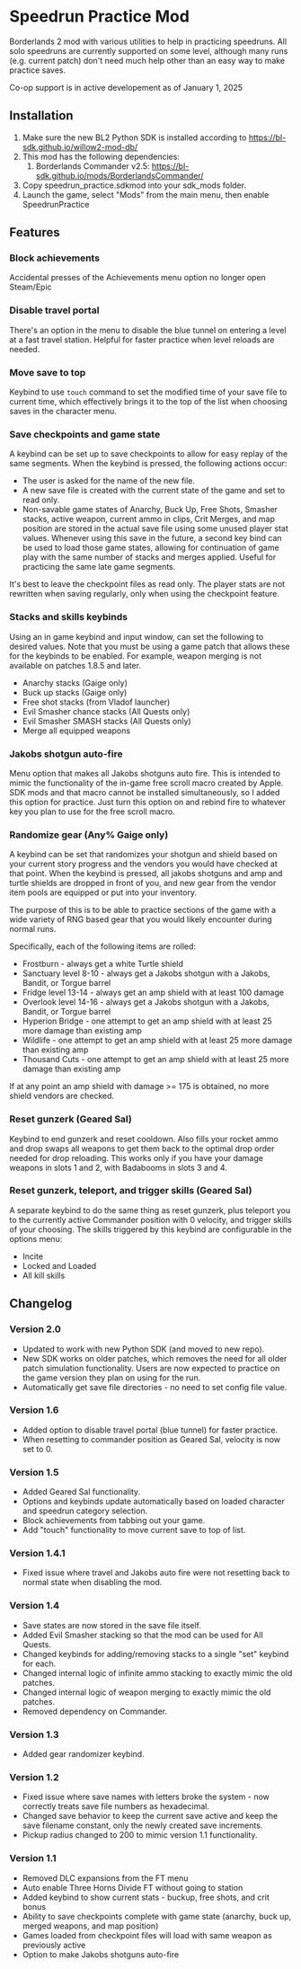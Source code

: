 # Speedrun Practice Mod

Borderlands 2 mod with various utilities to help in practicing speedruns. All solo speedruns are currently supported on
some level, although many runs (e.g. current patch) don't need much help other than an easy way to make practice saves.

Co-op support is in active developement as of January 1, 2025

## Installation

1. Make sure the new BL2 Python SDK is installed according to https://bl-sdk.github.io/willow2-mod-db/
2. This mod has the following dependencies:
    1. Borderlands Commander v2.5: https://bl-sdk.github.io/mods/BorderlandsCommander/
3. Copy speedrun_practice.sdkmod into your sdk_mods folder.
4. Launch the game, select "Mods" from the main menu, then enable SpeedrunPractice

## Features

### Block achievements

Accidental presses of the Achievements menu option no longer open Steam/Epic

### Disable travel portal

There's an option in the menu to disable the blue tunnel on entering a level at a fast travel station. Helpful for
faster practice when level reloads are needed.

### Move save to top

Keybind to use `touch` command to set the modified time of your save file to current time, which effectively brings it
to the top of the list when choosing saves in the character menu.

### Save checkpoints and game state

A keybind can be set up to save checkpoints to allow for easy replay of the same segments. When the keybind is pressed,
the following actions occur:

- The user is asked for the name of the new file.
- A new save file is created with the current state of the game and set to read only.
- Non-savable game states of Anarchy, Buck Up, Free Shots, Smasher stacks, active weapon, current ammo in clips,
  Crit Merges, and map position are stored in the actual save file using some unused player stat values. Whenever using
  this save in the future, a second key bind can be used to load those game states, allowing for continuation
  of game play with the same number of stacks and merges applied. Useful for practicing the same late game segments.

It's best to leave the checkpoint files as read only. The player stats are not rewritten when saving regularly, only
when using the checkpoint feature.

### Stacks and skills keybinds

Using an in game keybind and input window, can set the following to desired values. Note that you must be using a game
patch that allows these for the keybinds to be enabled. For example, weapon merging is not available on patches 1.8.5
and later.

- Anarchy stacks (Gaige only)
- Buck up stacks (Gaige only)
- Free shot stacks (from Vladof launcher)
- Evil Smasher chance stacks (All Quests only)
- Evil Smasher SMASH stacks (All Quests only)
- Merge all equipped weapons

### Jakobs shotgun auto-fire

Menu option that makes all Jakobs shotguns auto fire. This is intended to mimic the functionality of the in-game
free scroll macro created by Apple. SDK mods and that macro cannot be installed simultaneously, so I added this option
for practice. Just turn this option on and rebind fire to whatever key you plan to use for the free scroll macro.

### Randomize gear (Any% Gaige only)

A keybind can be set that randomizes your shotgun and shield based on your current story
progress and the vendors you would have checked at that point. When the keybind is pressed, all jakobs shotguns and amp
and turtle shields are dropped in front of you, and new gear from the vendor item pools are equipped or put into your
inventory.

The purpose of this is to be able to practice sections of the game with a wide variety of RNG based gear that you would
likely encounter during normal runs.

Specifically, each of the following items are rolled:

- Frostburn - always get a white Turtle shield
- Sanctuary level 8-10 - always get a Jakobs shotgun with a Jakobs, Bandit, or Torgue barrel
- Fridge level 13-14 - always get an amp shield with at least 100 damage
- Overlook level 14-16 - always get a Jakobs shotgun with a Jakobs, Bandit, or Torgue barrel
- Hyperion Bridge - one attempt to get an amp shield with at least 25 more damage than existing amp
- Wildlife - one attempt to get an amp shield with at least 25 more damage than existing amp
- Thousand Cuts - one attempt to get an amp shield with at least 25 more damage than existing amp

If at any point an amp shield with damage >= 175 is obtained, no more shield vendors are checked.

### Reset gunzerk (Geared Sal)

Keybind to end gunzerk and reset cooldown. Also fills your rocket ammo and drop swaps all weapons to get them back to
the optimal drop order needed for drop reloading. This works only if you have your damage weapons in slots 1 and 2, with
Badabooms in slots 3 and 4.

### Reset gunzerk, teleport, and trigger skills (Geared Sal)

A separate keybind to do the same thing as reset gunzerk, plus teleport you to the currently active Commander position
with 0 velocity, and trigger skills of your choosing. The skills triggered by this keybind are configurable in the
options menu:

- Incite
- Locked and Loaded
- All kill skills

## Changelog

### Version 2.0

- Updated to work with new Python SDK (and moved to new repo).
- New SDK works on older patches, which removes the need for all older patch simulation functionality. Users are now
  expected to practice on the game version they plan on using for the run.
- Automatically get save file directories - no need to set config file value.

### Version 1.6

- Added option to disable travel portal (blue tunnel) for faster practice.
- When resetting to commander position as Geared Sal, velocity is now set to 0.

### Version 1.5

- Added Geared Sal functionality.
- Options and keybinds update automatically based on loaded character and speedrun category selection.
- Block achievements from tabbing out your game.
- Add "touch" functionality to move current save to top of list.

### Version 1.4.1

- Fixed issue where travel and Jakobs auto fire were not resetting back to normal state when disabling the mod.

### Version 1.4

- Save states are now stored in the save file itself.
- Added Evil Smasher stacking so that the mod can be used for All Quests.
- Changed keybinds for adding/removing stacks to a single "set" keybind for each.
- Changed internal logic of infinite ammo stacking to exactly mimic the old patches.
- Changed internal logic of weapon merging to exactly mimic the old patches.
- Removed dependency on Commander.

### Version 1.3

- Added gear randomizer keybind.

### Version 1.2

- Fixed issue where save names with letters broke the system - now correctly treats save file numbers as hexadecimal.
- Changed save behavior to keep the current save active and keep the save filename constant, only the newly created save
  increments.
- Pickup radius changed to 200 to mimic version 1.1 functionality.

### Version 1.1

- Removed DLC expansions from the FT menu
- Auto enable Three Horns Divide FT without going to station
- Added keybind to show current stats - buckup, free shots, and crit bonus
- Ability to save checkpoints complete with game state (anarchy, buck up, merged weapons, and map position)
- Games loaded from checkpoint files will load with same weapon as previously active
- Option to make Jakobs shotguns auto-fire